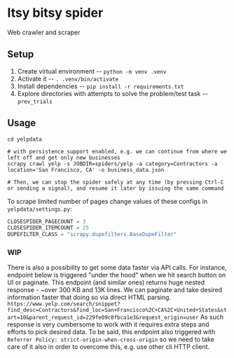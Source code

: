 # Itsy bitsy spider

Web crawler and scraper

## Setup

1. Create virtual environment -- `python -m venv .venv`
2. Activate it -- `. .venv/bin/activate`
3. Install dependencies -- `pip install -r requirements.txt`
4. Explore directories with attempts to solve the problem/test task -- `prev_trials`

## Usage

```shell
cd yelpdata

# with persistence support enabled, e.g. we can continue from where we left off and get only new businesses
scrapy crawl yelp -s JOBDIR=spiders/yelp -a category=Contractors -a location='San Francisco, CA' -o business_data.json

# Then, we can stop the spider safely at any time (by pressing Ctrl-C or sending a signal), and resume it later by issuing the same command
```

To scrape limited number of pages change values of these configs in `yelpdata/settings.py`:

```python
CLOSESPIDER_PAGECOUNT = 3
CLOSESPIDER_ITEMCOUNT = 25
DUPEFILTER_CLASS = "scrapy.dupefilters.BaseDupeFilter"
```

### WIP

There is also a possibility to get some data faster via API calls. For instance, endpoint below is triggered "under the hood" when we hit search button on UI or paginate.
This endpoint (and similar ones) returns huge nested response - ~over 300 KB and 13K lines. We can paginate and take desired information faster that doing so via direct HTML parsing.
`https://www.yelp.com/search/snippet?find_desc=Contractors&find_loc=San+Francisco%2C+CA%2C+United+States&start=10&parent_request_id=229fe09c0fbca1e3&request_origin=user`
As such response is very cumbersome to work with it requires extra steps and efforts to pick desired data.
To be said, this endpoint also triggered with `Referrer Policy: strict-origin-when-cross-origin` so we need to take care of it also in order to overcome this, e.g. use other cli HTTP client.
